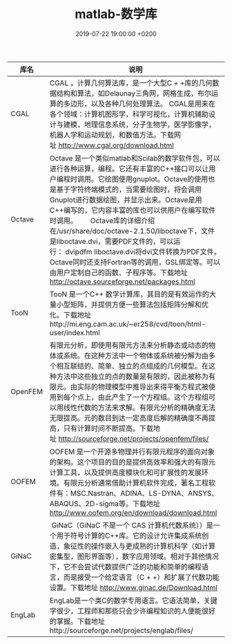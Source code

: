 ﻿---
layout: post
title:  "matlab-数学库"
date:   2019-07-22 19:00:00 +0200
categories: matlab
---

库名|说明|
-|-
CGAL| CGAL ，计算几何算法库，是一个大型C + +库的几何数据结构和算法，如Delaunay三角网，网格生成，布尔运算的多边形，以及各种几何处理算法。 CGAL是用来在各个领域：计算机图形学，科学可视化，计算机辅助设计与建模，地理信息系统，分子生物学，医学影像学，机器人学和运动规划，和数值方法。下载网址 http://www.cgal.org/download.html  
Octave| Octave 是一个类似matlab和Scilab的数学软件包，可以进行各种运算，编程。它还有丰富的C++接口可以让用户编程时调用。它绘图使用gnuplot。Octave的使用也是基于字符终端模式的，当需要绘图时，将会调用Gnuplot进行数据绘图，并显示出来。Octave是用C++编写的，它内容丰富的库也可以供用户在编写软件时调用。       Octave库的详细介绍在/usr/share/doc/octave-2.1.50/liboctave下，文件是liboctave.dvi，需要PDF文件的，可以运行： dvipdfm liboctave.dvi将dvi文件转换为PDF文件。Octave同时还支持Fortran等的调用，GSL绑定等。可以由用户定制自己的函数、子程序等。下载地址  http://octave.sourceforge.net/packages.html  
TooN|TooN 是一个C++ 数学计算库，其目的是有效运作的大量小型矩阵，并提供方便一些算法包括矩阵分解和优化。下载地址http://mi.eng.cam.ac.uk/~er258/cvd/toon/html-user/index.html  
OpenFEM|有限元分析，即使用有限元方法来分析静态或动态的物体或系统。在这种方法中一个物体或系统被分解为由多个相互联结的、简单、独立的点组成的几何模型。在这 种方法中这些独立的点的数量是有限的，因此被称为有限元。由实际的物理模型中推导出来得平衡方程式被使用到每个点上，由此产生了一个方程组。这个方程组可 以用线性代数的方法来求解。有限元分析的精确度无法无限提高。元的数目到达一定高度后解的精确度不再提高，只有计算时间不断提高。下载地址 http://sourceforge.net/projects/openfem/files/  
 OOFEM|OOFEM 是一个开源多物理并行有限元程序的面向对象的架构。这个项目的目的是提供高效率和强大的有限元计算工具，以及提供高度模块化和可扩展性的发展环境。有限元分析通常借助计算机软件完成，著名工程软件有：MSC.Nastran、ADINA、LS-DYNA、ANSYS、ABAQUS、2D-sigma等。下载地址  http://www.oofem.org/en/download/download.html  
 GiNaC| GiNaC（GiNaC 不是一个 CAS 计算机代数系统））是一个用于符号计算的C++库。它的设计允许集成系统创造，象征性的操作嵌入与更成熟的计算机科学（如计算密集型，图形界面等），数字应用领域。相对于其他情况下，它不会尝试代数提供广泛的功能和简单的编程语言，而是接受一个给定语言（C + +）和扩展了代数功能设置。下载地址 http://www.ginac.de/Download.html  
 EngLab|EngLab是一个类C的数学专用语言。它语法简单，关键字很少，工程师和那些只会少许编程知识的人便能很好的掌握。下载地址http://sourceforge.net/projects/englab/files/  
